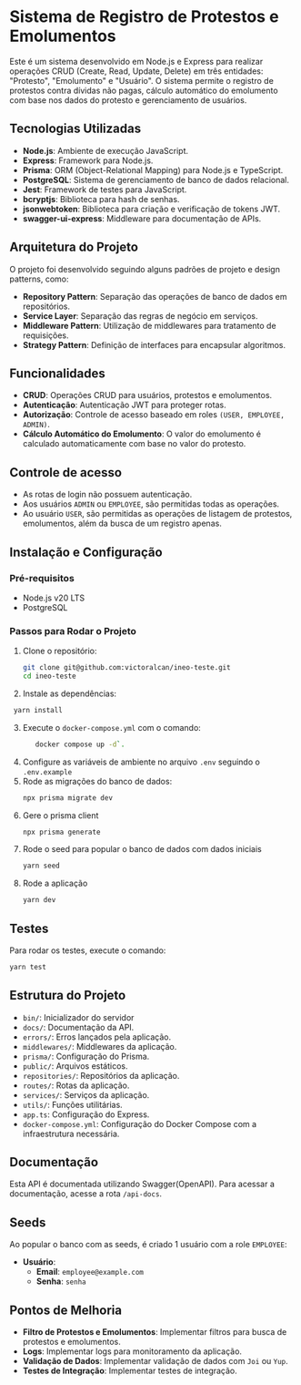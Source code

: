# Sistema de Registro de Protestos e Emolumentos

Este é um sistema desenvolvido em Node.js e Express para realizar operações CRUD (Create, Read, Update, Delete) em três
entidades: "Protesto", "Emolumento" e "Usuário". O sistema permite o registro de protestos contra dívidas não pagas,
cálculo automático do emolumento com base nos dados do protesto e gerenciamento de usuários.

## Tecnologias Utilizadas

- **Node.js**: Ambiente de execução JavaScript.
- **Express**: Framework para Node.js.
- **Prisma**: ORM (Object-Relational Mapping) para Node.js e TypeScript.
- **PostgreSQL**: Sistema de gerenciamento de banco de dados relacional.
- **Jest**: Framework de testes para JavaScript.
- **bcryptjs**: Biblioteca para hash de senhas.
- **jsonwebtoken**: Biblioteca para criação e verificação de tokens JWT.
- **swagger-ui-express**: Middleware para documentação de APIs.

## Arquitetura do Projeto

O projeto foi desenvolvido seguindo alguns padrões de projeto e design patterns, como:

- **Repository Pattern**: Separação das operações de banco de dados em repositórios.
- **Service Layer**: Separação das regras de negócio em serviços.
- **Middleware Pattern**: Utilização de middlewares para tratamento de requisições.
- **Strategy Pattern**: Definição de interfaces para encapsular algoritmos.

## Funcionalidades

- **CRUD**: Operações CRUD para usuários, protestos e emolumentos.
- **Autenticação**: Autenticação JWT para proteger rotas.
- **Autorização**: Controle de acesso baseado em roles `(USER, EMPLOYEE, ADMIN)`.
- **Cálculo Automático do Emolumento**: O valor do emolumento é calculado automaticamente com base no valor do protesto.

## Controle de acesso

- As rotas de login não possuem autenticação.
- Aos usuários `ADMIN` ou `EMPLOYEE`, são permitidas todas as operações.
- Ao usuário `USER`, são permitidas as operações de listagem de protestos, emolumentos, além da busca de um registro
  apenas.

## Instalação e Configuração

### Pré-requisitos

- Node.js v20 LTS
- PostgreSQL

### Passos para Rodar o Projeto

1. Clone o repositório:
   ```bash
   git clone git@github.com:victoralcan/ineo-teste.git
   cd ineo-teste
   ```
2. Instale as dependências:

  ```bash
   yarn install
 ```

3. Execute o `docker-compose.yml` com o comando:
   ```bash
      docker compose up -d`.
   ```
4. Configure as variáveis de ambiente no arquivo `.env` seguindo o `.env.example`
5. Rode as migrações do banco de dados:
   ```bash
   npx prisma migrate dev
   ```
6. Gere o prisma client
    ```bash
   npx prisma generate
   ```
7. Rode o seed para popular o banco de dados com dados iniciais
   ```bash
   yarn seed
   ```
8. Rode a aplicação
   ```bash
   yarn dev
   ```

## Testes

Para rodar os testes, execute o comando:

```bash
yarn test
```

## Estrutura do Projeto

* `bin/`: Inicializador do servidor
* `docs/`: Documentação da API.
* `errors/`: Erros lançados pela aplicação.
* `middlewares/`: Middlewares da aplicação.
* `prisma/`: Configuração do Prisma.
* `public/`: Arquivos estáticos.
* `repositories/`: Repositórios da aplicação.
* `routes/`: Rotas da aplicação.
* `services/`: Serviços da aplicação.
* `utils/`: Funções utilitárias.
* `app.ts`: Configuração do Express.
* `docker-compose.yml`: Configuração do Docker Compose com a infraestrutura necessária.

## Documentação

Esta API é documentada utilizando Swagger(OpenAPI). Para acessar a documentação, acesse a rota `/api-docs`.

## Seeds

Ao popular o banco com as seeds, é criado 1 usuário com a role `EMPLOYEE`:

- **Usuário**:
    - **Email**: `employee@example.com`
    - **Senha**: `senha`

## Pontos de Melhoria

- **Filtro de Protestos e Emolumentos**: Implementar filtros para busca de protestos e emolumentos.
- **Logs**: Implementar logs para monitoramento da aplicação.
- **Validação de Dados**: Implementar validação de dados com `Joi` ou `Yup`.
- **Testes de Integração**: Implementar testes de integração.